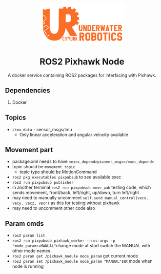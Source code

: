 <div align=center>
<img src="assets/UR_Git_Logo_banner.png", height=130>
<h1>ROS2 Pixhawk Node</h1>
A docker service containing ROS2 packages for interfacing with Pixhawk.
</div>

## Dependencies
1. Docker

## Topics
- `/imu_data` - sensor_msgs/Imu
    - Only linear acceleration and angular velocity available
      
## Movement part
- package.xml needs to have ```<exec_depend>pioneer_msgs</exec_depend> ```
- topic should be ```movement_topic ```
    - topic type should be MotionCommand
- ```ros2 pkg executables pixpubsub``` to see available exec
- ```ros2 run pixpubsub publisher```
- in another terminal ```ros2 run pixpubsub move_pub``` testing code, which sends movement, front/back, left/right, up/down, turn left/right
- may need to manually uncomment `self.send_manual_control(vecx, vecy, vecz, vecr)` as this for testing without pixhawk
- may need to uncomment other code also

## Param cmds
- `ros2 param list`
- `ros2 run pixpubsub pixhawk_worker --ros-args -p "mode_param:=MANUAL"`change mode at start switch the MANUAL with other mode names
- `ros2 param get /pixhawk_module mode_param` get current mode
- `ros2 param set /pixhawk_module mode_param "MANUAL"`set mode when node is running
  
